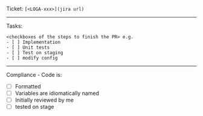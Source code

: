 Ticket: `[<LOGA-xxx>](jira url)` 

--------------------
Tasks: 
```
<checkboxes of the steps to finish the PR> e.g. 
- [ ] Implementation
- [ ] Unit tests
- [ ] Test on staging
- [ ] modify config
```
-----------------------

Compliance - Code is:  
- [ ] Formatted
- [ ] Variables are idiomatically named
- [ ] Initially reviewed by me
- [ ] tested on stage
